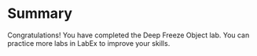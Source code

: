 # Summary

Congratulations! You have completed the Deep Freeze Object lab. You can practice more labs in LabEx to improve your skills.
